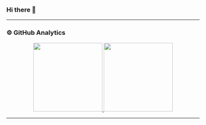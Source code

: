 ### Hi there 👋

---

### ⚙️ GitHub Analytics

<p align="center">
<a href="https://github.com/buddhiheshan">
  <img height="180em" src="https://github-readme-stats-eight-theta.vercel.app/api?username=buddhiheshan&show_icons=true&theme=algolia&include_all_commits=true&count_private=true"/>
  <img height="180em" src="https://github-readme-stats-eight-theta.vercel.app/api/top-langs/?username=buddhiheshan&layout=compact&langs_count=8&theme=algolia"/>
</a>
</p>

---

<!--
**ShamodGeevinda/ShamodGeevinda** is a ✨ _special_ ✨ repository because its `README.md` (this file) appears on your GitHub profile.

Here are some ideas to get you started:

- 🔭 I’m currently working on ...
- 🌱 I’m currently learning ...
- 👯 I’m looking to collaborate on ...
- 🤔 I’m looking for help with ...
- 💬 Ask me about ...
- 📫 How to reach me: ...
- 😄 Pronouns: ...
- ⚡ Fun fact: ...
-->
